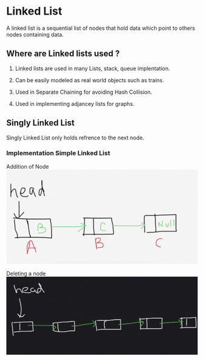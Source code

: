 # Linked List
A linked list is a sequential list of nodes that hold data which point to others nodes containing data.


## Where are Linked lists used ?
1. Linked lists are used in many Lists, stack, queue implentation.

2. Can be easily modeled as real world objects such as trains.

3. Used in Separate Chaining for avoiding Hash Collision.

4. Used in implementing adjancey lists for graphs.


## Singly Linked List
Singly Linked List only holds refrence to the next node. 

### Implementation Simple Linked List
Addition of Node
![Adding a node](../images/LinkedListAdd.gif)

Deleting a node
![Deleting a node](../images/LinkedListDel.gif)
